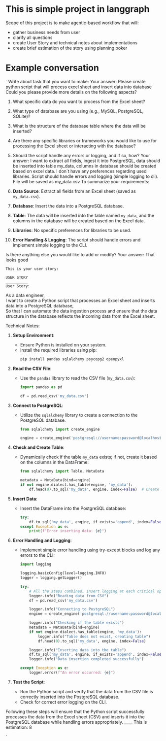 # This is simple project in langgraph

Scope of this project is to make agentic-based workflow that will:

-   gather business needs from user
-   clarify all questions
-   create User Story and technical notes about implementations
-   create brief estimation of the story using planning poker

# Example conversation

`
Write about task that you want to make:
Your answer: Please create python script that will process excel sheet and insert data into database
Could you please provide more details on the following aspects?

1. What specific data do you want to process from the Excel sheet?
2. What type of database are you using (e.g., MySQL, PostgreSQL, SQLite)?
3. What is the structure of the database table where the data will be inserted?
4. Are there any specific libraries or frameworks you would like to use for processing the Excel sheet or interacting with the database?
5. Should the script handle any errors or logging, and if so, how?
   Your answer: I want to extract all fields, ingest it into PostgreSQL, data should be inserted into table my_data, columns in database should be created based on excel data. I don`t have any preferences regarding used libraries. Script should handle errors and logging (simple logging to cli). File will be saved as my_data.csv
   To summarize your requirements:

6. **Data Source**: Extract all fields from an Excel sheet (saved as `my_data.csv`).
7. **Database**: Insert the data into a PostgreSQL database.
8. **Table**: The data will be inserted into the table named `my_data`, and the columns in the database will be created based on the Excel data.
9. **Libraries**: No specific preferences for libraries to be used.
10. **Error Handling & Logging**: The script should handle errors and implement simple logging to the CLI.

Is there anything else you would like to add or modify?
Your answer: That looks good

    This is your user story:

    USER STORY
    __________
    User Story:

As a data engineer,  
I want to create a Python script that processes an Excel sheet and inserts data into a PostgreSQL database,  
So that I can automate the data ingestion process and ensure that the data structure in the database reflects the incoming data from the Excel sheet.

Technical Notes:

1. **Setup Environment**:

    - Ensure Python is installed on your system.
    - Install the required libraries using pip:
        ```bash
        pip install pandas sqlalchemy psycopg2 openpyxl
        ```

2. **Read the CSV File**:

    - Use the `pandas` library to read the CSV file (`my_data.csv`):

        ```python
        import pandas as pd

        df = pd.read_csv('my_data.csv')
        ```

3. **Connect to PostgreSQL**:

    - Utilize the `sqlalchemy` library to create a connection to the PostgreSQL database.

        ```python
        from sqlalchemy import create_engine

        engine = create_engine('postgresql://username:password@localhost/mydatabase')
        ```

4. **Check and Create Table**:

    - Dynamically check if the table `my_data` exists; if not, create it based on the columns in the DataFrame:

        ```python
        from sqlalchemy import Table, MetaData

        metadata = MetaData(bind=engine)
        if not engine.dialect.has_table(engine, 'my_data'):
            df.head(0).to_sql('my_data', engine, index=False)  # Create table with the same structure
        ```

5. **Insert Data**:

    - Insert the DataFrame into the PostgreSQL database:
        ```python
        try:
            df.to_sql('my_data', engine, if_exists='append', index=False)
        except Exception as e:
            print(f"Error inserting data: {e}")
        ```

6. **Error Handling and Logging**:

    - Implement simple error handling using try-except blocks and log any errors to the CLI:

        ```python
        import logging

        logging.basicConfig(level=logging.INFO)
        logger = logging.getLogger()

        try:
            # All the steps combined, insert logging at each critical operation
            logger.info("Reading data from CSV")
            df = pd.read_csv('my_data.csv')

            logger.info("Connecting to PostgreSQL")
            engine = create_engine('postgresql://username:password@localhost/mydatabase')

            logger.info("Checking if the table exists")
            metadata = MetaData(bind=engine)
            if not engine.dialect.has_table(engine, 'my_data'):
                logger.info("Table does not exist, creating table")
                df.head(0).to_sql('my_data', engine, index=False)

            logger.info("Inserting data into the table")
            df.to_sql('my_data', engine, if_exists='append', index=False)
            logger.info("Data insertion completed successfully")

        except Exception as e:
            logger.error(f"An error occurred: {e}")
        ```

7. **Test the Script**:
    - Run the Python script and verify that the data from the CSV file is correctly inserted into the PostgreSQL database.
    - Check for correct error logging on the CLI.

Following these steps will ensure that the Python script successfully processes the data from the Excel sheet (CSV) and inserts it into the PostgreSQL database while handling errors appropriately.
**\_\_\_\_**
This is estimation: 8

`
